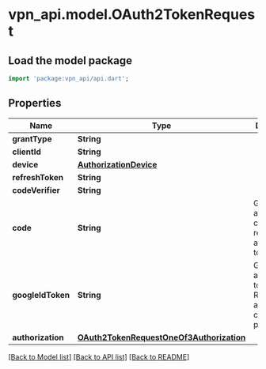 # vpn_api.model.OAuth2TokenRequest

## Load the model package
```dart
import 'package:vpn_api/api.dart';
```

## Properties
Name | Type | Description | Notes
------------ | ------------- | ------------- | -------------
**grantType** | **String** |  | 
**clientId** | **String** |  | 
**device** | [**AuthorizationDevice**](AuthorizationDevice.md) |  | [optional] 
**refreshToken** | **String** |  | 
**codeVerifier** | **String** |  | 
**code** | **String** | Google authorization code for retrieving access token | 
**googleIdToken** | **String** | Google access token. Required if authorization code is not provided. | [optional] 
**authorization** | [**OAuth2TokenRequestOneOf3Authorization**](OAuth2TokenRequestOneOf3Authorization.md) |  | 

[[Back to Model list]](../README.md#documentation-for-models) [[Back to API list]](../README.md#documentation-for-api-endpoints) [[Back to README]](../README.md)


